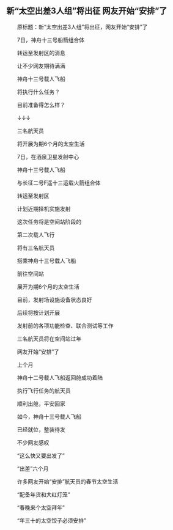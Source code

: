 ## 新“太空出差3人组”将出征 网友开始“安排”了
　　原标题：新“太空出差3人组”将出征，网友开始“安排”了

　　7日，神舟十三号船箭组合体

　　转运至发射区的消息

　　让不少网友期待满满

　　神舟十三号载人飞船

　　将执行什么任务？

　　目前准备得怎么样？

　　↓↓↓ 



　　三名航天员

　　将开展为期6个月的太空生活

　　7日，在酒泉卫星发射中心

　　神舟十三号载人飞船

　　与长征二号F遥十三运载火箭组合体

　　转运至发射区

　　计划近期择机实施发射

　　这次任务将是空间站阶段的

　　第二次载人飞行

　　将有三名航天员

　　搭乘神舟十三号载人飞船

　　前往空间站

　　展开为期6个月的太空生活

　　目前，发射场设施设备状态良好

　　后续将按计划开展

　　发射前的各项功能检查、联合测试等工作



　　三名航天员将在空间站过年

　　网友开始“安排”了

　　上个月

　　神舟十二号载人飞船返回舱成功着陆

　　执行飞行任务的航天员

　　顺利出舱，平安回家

　　如今，神舟十三号载人飞船

　　已经就位，整装待发

　　不少网友感叹

　　“这么快又要出发了”

　　“出差”六个月

　　许多网友开始“安排”航天员的春节太空生活

　　“配备年货和大红灯笼”

　　“春晚来个太空拜年”

　　“年三十的太空饺子必须安排”

